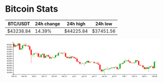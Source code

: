 # Bitcoin Stats

BTC/USDT|24h change|24h high|24h low|
|---|---|---|---|
|$43238.84|14.39%|$44225.84|$37451.56|

<img src="./chart.svg">
